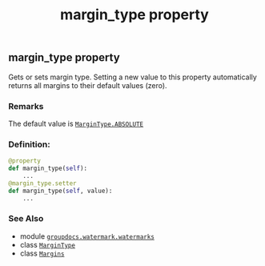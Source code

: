 ﻿---
title: margin_type property
second_title: GroupDocs.Watermark for Python via .NET API References
description: 
type: docs
url: /python-net/groupdocs.watermark.watermarks/margins/margin_type/
is_root: false
weight: 50
---

## margin_type property


Gets or sets margin type. Setting a new value to this property
automatically returns all margins to their default values (zero).

### Remarks 


The default value is [`MarginType.ABSOLUTE`](/watermark/python-net/groupdocs.watermark.watermarks/margintype#ABSOLUTE)
### Definition:
```python
@property
def margin_type(self):
    ...
@margin_type.setter
def margin_type(self, value):
    ...
```

### See Also
* module [`groupdocs.watermark.watermarks`](../../)
* class [`MarginType`](/watermark/python-net/groupdocs.watermark.watermarks/margintype)
* class [`Margins`](/watermark/python-net/groupdocs.watermark.watermarks/margins)
